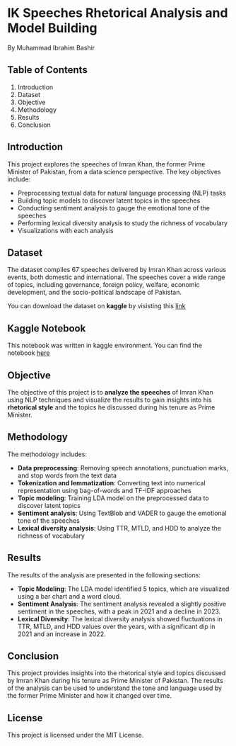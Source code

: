 # IK Speeches Rhetorical Analysis and Model Building

By Muhammad Ibrahim Bashir

## Table of Contents

1. Introduction
2. Dataset
3. Objective
4. Methodology
5. Results
6. Conclusion

## Introduction

This project explores the speeches of Imran Khan, the former Prime Minister of Pakistan, from a data science perspective. The key objectives include:

- Preprocessing textual data for natural language processing (NLP) tasks
- Building topic models to discover latent topics in the speeches
- Conducting sentiment analysis to gauge the emotional tone of the speeches
- Performing lexical diversity analysis to study the richness of vocabulary
- Visualizations with each analysis

## Dataset

The dataset compiles 67 speeches delivered by Imran Khan across various events, both domestic and international. The speeches cover a wide range of topics, including governance, foreign policy, welfare, economic development, and the socio-political landscape of Pakistan.

You can download the dataset on **kaggle** by visisting this [link](https://www.kaggle.com/datasets/zusmani/imran-khans-speeches/data)

## Kaggle Notebook

This notebook was written in kaggle environment. You can find the notebook [here](https://www.kaggle.com/code/mibrahimbashir/lda-with-analysis-vizs-of-imran-khan-speeches)

## Objective

The objective of this project is to **analyze the speeches** of Imran Khan using NLP techniques and visualize the results to gain insights into his **rhetorical style** and the topics he discussed during his tenure as Prime Minister.

## Methodology

The methodology includes:

- **Data preprocessing**: Removing speech annotations, punctuation marks, and stop words from the text data
- **Tokenization and lemmatization**: Converting text into numerical representation using bag-of-words and TF-IDF approaches
- **Topic modeling**: Training LDA model on the preprocessed data to discover latent topics
- **Sentiment analysis**: Using TextBlob and VADER to gauge the emotional tone of the speeches
- **Lexical diversity analysis**: Using TTR, MTLD, and HDD to analyze the richness of vocabulary

## Results

The results of the analysis are presented in the following sections:

- **Topic Modeling**: The LDA model identified 5 topics, which are visualized using a bar chart and a word cloud.
- **Sentiment Analysis**: The sentiment analysis revealed a slightly positive sentiment in the speeches, with a peak in 2021 and a decline in 2023.
- **Lexical Diversity**: The lexical diversity analysis showed fluctuations in TTR, MTLD, and HDD values over the years, with a significant dip in 2021 and an increase in 2022.

## Conclusion

This project provides insights into the rhetorical style and topics discussed by Imran Khan during his tenure as Prime Minister of Pakistan. The results of the analysis can be used to understand the tone and language used by the former Prime Minister and how it changed over time.

## License

This project is licensed under the MIT License.
